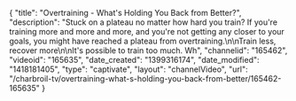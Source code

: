 {
    "title": "Overtraining - What's Holding You Back from Better?",
    "description": "Stuck on a plateau no matter how hard you train? If you're training more and more and more, and you're not getting any closer to your goals, you might have reached a plateau from overtraining.\n\nTrain less, recover more\n\nIt's possible to train too much. Wh",
    "channelid": "165462",
    "videoid": "165635",
    "date_created": "1399316174",
    "date_modified": "1418181405",
    "type": "captivate",
    "layout": "channelVideo",
    "url": "\/charbroil-tv\/overtraining-what-s-holding-you-back-from-better\/165462-165635"
}